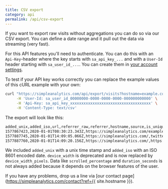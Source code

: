 ```yaml
---
title: CSV export
category: api
permalink: /api/csv-export
---
```


If you want to export raw visits without aggregations you can do so via our CSV export. You can define a date range and it pull out the data via streaming (very fast).

For this API features you'll need to authenticate. You can do this with an `Api-Key`-header where the key starts with `sa_api_key_...` and with a `User-Id` header starting with `sa_user_id_...`. You can create them in [your account settings](https://simpleanalytics.com/account).

To test if your API key works correctly you can replace the example values of this cURL example with your own:

```bash
curl "https://simpleanalytics.com/api/export/visits?hostname=example.com&start=2020-01-01&end=2020-01-02&timezone=Europe/Amsterdam" \
     -H 'User-Id: sa_user_id_00000000-0000-0000-0000-000000000000' \
     -H 'Api-Key: sa_api_key_xxxxxxxxxxxxxxxxxxxxxxxxxxxxxxxxxxxx' \
     -H 'Content-Type: text/csv'
```

The export will look like this:

```bash
added_unix,added_iso,url,referrer_raw,referrer,hostname,source,is_unique,scrolled_percentage,duration_seconds,device_width_pixels,device_width
1577867423,2020-01-01T08:30:23.343Z,https://simpleanalytics.com/example.com,https://simpleanalytics.com/example.com?start=2019-12-30&amp;end=2019-12-30,simpleanalytics.com,simpleanalytics.com,js,false,,,375,375
1577887745,2020-01-01T14:09:05.066Z,https://simpleanalytics.com/,twitter-bio,twitter,simpleanalytics.com,js,true,,,375,375
1577887760,2020-01-01T14:09:20.156Z,https://simpleanalytics.com/,https://simpleanalytics.com/?ref=twitter-bio,simpleanalytics.com,simpleanalytics.com,js,false,,,375,375
```

We included `added_unix` with a unix time stamp and `added_iso` with an ISO 8601 encoded date. `device_width` is deprecated and is now replaced by `device_width_pixels`. Data like `scrolled_percentage` and `duration_seconds` is not always added because it depends on the browser features of the user.

If you have any problems, drop us a line via [our contact page](https://simpleanalytics.com/contact?ref={{ site.hostname }}).
